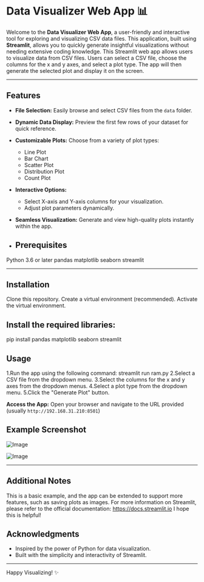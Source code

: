# Data Visualizer Web App 📊

Welcome to the **Data Visualizer Web App**, a user-friendly and interactive tool for exploring and visualizing CSV data files. This application, built using **Streamlit**, allows you to quickly generate insightful visualizations without needing extensive coding knowledge.
This Streamlit web app allows users to visualize data from CSV files. Users can select a CSV file, choose the columns for the x and y axes, and select a plot type. The app will then generate the selected plot and display it on the screen.

---

## Features

- **File Selection:** Easily browse and select CSV files from the `data` folder.
- **Dynamic Data Display:** Preview the first few rows of your dataset for quick reference.
- **Customizable Plots:** Choose from a variety of plot types:
  - Line Plot
  - Bar Chart
  - Scatter Plot
  - Distribution Plot
  - Count Plot
- **Interactive Options:**
  - Select X-axis and Y-axis columns for your visualization.
  - Adjust plot parameters dynamically.
- **Seamless Visualization:** Generate and view high-quality plots instantly within the app.
  
- ## Prerequisites

Python 3.6 or later
pandas
matplotlib
seaborn
streamlit

---

## Installation

Clone this repository.
Create a virtual environment (recommended).
Activate the virtual environment.

## Install the required libraries:
pip install pandas matplotlib seaborn streamlit

## Usage

1.Run the app using the following command: streamlit run ram.py
2.Select a CSV file from the dropdown menu.
3.Select the columns for the x and y axes from the dropdown menus.
4.Select a plot type from the dropdown menu.
5.Click the "Generate Plot" button.

**Access the App:**
   Open your browser and navigate to the URL provided (usually `http://192.168.31.210:8501`)


## Example Screenshot

![Image](https://github.com/user-attachments/assets/4fc0c9c2-e0a0-4af5-9efc-874cfbfe3b1c)

![Image](https://github.com/user-attachments/assets/d2b8f264-d9cf-4bbd-867d-c7e154ab0ce3)


---

## Additional Notes

This is a basic example, and the app can be extended to support more features, such as saving plots as images.
For more information on Streamlit, please refer to the official documentation: https://docs.streamlit.io
I hope this is helpful!

## Acknowledgments

- Inspired by the power of Python for data visualization.
- Built with the simplicity and interactivity of Streamlit.

---

Happy Visualizing! ✨


